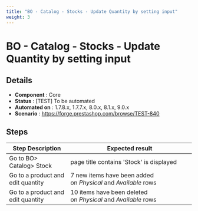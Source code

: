```yaml
---
title: "BO - Catalog - Stocks - Update Quantity by setting input"
weight: 3
---
```


# BO - Catalog - Stocks - Update Quantity by setting input
## Details
* **Component** : Core
* **Status** : [TEST] To be automated
* **Automated on** : 1.7.8.x, 1.7.7.x, 8.0.x, 8.1.x, 9.0.x
* **Scenario** : https://forge.prestashop.com/browse/TEST-840

## Steps
| Step Description | Expected result |
| ----- | ----- |
| Go to BO> Catalog> Stock | page title contains 'Stock' is displayed |
| Go to a product and edit quantity | 7 new items have been added on *Physical* and *Available* rows |
| Go to a product and edit quantity | 10 items have been deleted on *Physical* and *Available* rows |
